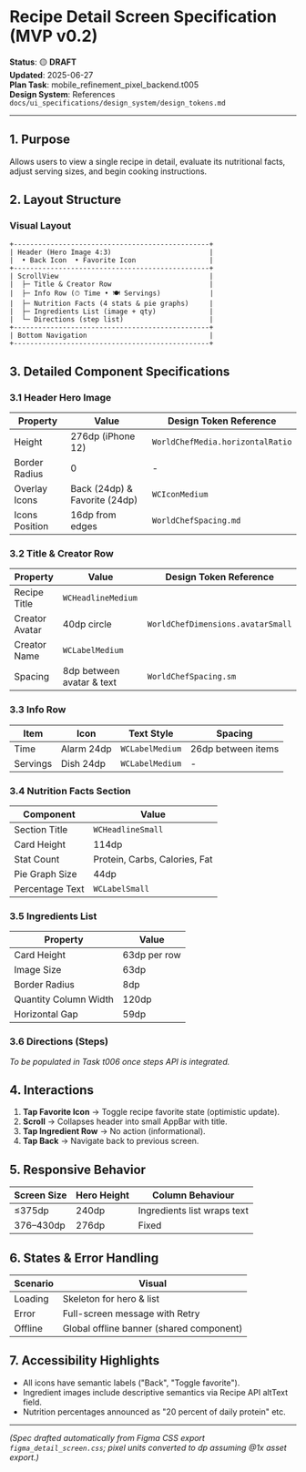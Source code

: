 # Recipe Detail Screen Specification (MVP v0.2)

**Status**: 🟡 **DRAFT**  
**Updated**: 2025-06-27  
**Plan Task**: mobile_refinement_pixel_backend.t005  
**Design System**: References `docs/ui_specifications/design_system/design_tokens.md`

---

## 1. Purpose
Allows users to view a single recipe in detail, evaluate its nutritional facts, adjust serving sizes, and begin cooking instructions.

## 2. Layout Structure

### Visual Layout
```
+------------------------------------------------+
| Header (Hero Image 4:3)                        |
|  • Back Icon  • Favorite Icon                  |
+------------------------------------------------+
| ScrollView                                     |
|  ├─ Title & Creator Row                        |
|  ├─ Info Row (⏱ Time • 🍽 Servings)            |
|  ├─ Nutrition Facts (4 stats & pie graphs)     |
|  ├─ Ingredients List (image + qty)             |
|  └─ Directions (step list)                     |
+------------------------------------------------+
| Bottom Navigation                              |
+------------------------------------------------+
```

## 3. Detailed Component Specifications

### 3.1 Header Hero Image
| Property | Value | Design Token Reference |
|----------|-------|------------------------|
| Height | 276dp (iPhone 12) | `WorldChefMedia.horizontalRatio` |
| Border Radius | 0 | - |
| Overlay Icons | Back (24dp) & Favorite (24dp) | `WCIconMedium` |
| Icons Position | 16dp from edges | `WorldChefSpacing.md` |

### 3.2 Title & Creator Row
| Property | Value | Design Token Reference |
|----------|-------|------------------------|
| Recipe Title | `WCHeadlineMedium` |  |
| Creator Avatar | 40dp circle | `WorldChefDimensions.avatarSmall` |
| Creator Name | `WCLabelMedium` |  |
| Spacing | 8dp between avatar & text | `WorldChefSpacing.sm` |

### 3.3 Info Row
| Item | Icon | Text Style | Spacing |
|------|------|------------|---------|
| Time | Alarm 24dp | `WCLabelMedium` | 26dp between items |
| Servings | Dish 24dp | `WCLabelMedium` | - |

### 3.4 Nutrition Facts Section
| Component | Value |
|-----------|-------|
| Section Title | `WCHeadlineSmall` |
| Card Height | 114dp | - |
| Stat Count | Protein, Carbs, Calories, Fat |
| Pie Graph Size | 44dp | - |
| Percentage Text | `WCLabelSmall` |

### 3.5 Ingredients List
| Property | Value |
|----------|-------|
| Card Height | 63dp per row |
| Image Size | 63dp | `WorldChefDimensions.thumbnailMedium` |
| Border Radius | 8dp | `WorldChefDimensions.radiusMedium` |
| Quantity Column Width | 120dp | - |
| Horizontal Gap | 59dp | Derived from Figma measure |

### 3.6 Directions (Steps)
_To be populated in Task t006 once steps API is integrated._

## 4. Interactions
1. **Tap Favorite Icon** → Toggle recipe favorite state (optimistic update).
2. **Scroll** → Collapses header into small AppBar with title.
3. **Tap Ingredient Row** → No action (informational).
4. **Tap Back** → Navigate back to previous screen.

## 5. Responsive Behavior
| Screen Size | Hero Height | Column Behaviour |
|-------------|-------------|------------------|
| ≤375dp | 240dp | Ingredients list wraps text | 
| 376–430dp | 276dp | Fixed |

## 6. States & Error Handling
| Scenario | Visual |
|----------|--------|
| Loading | Skeleton for hero & list |
| Error | Full-screen message with Retry |
| Offline | Global offline banner (shared component) |

## 7. Accessibility Highlights
- All icons have semantic labels ("Back", "Toggle favorite").
- Ingredient images include descriptive semantics via Recipe API altText field.
- Nutrition percentages announced as "20 percent of daily protein" etc.

---
*(Spec drafted automatically from Figma CSS export `figma_detail_screen.css`; pixel units converted to dp assuming @1x asset export.)* 